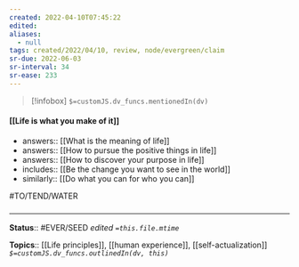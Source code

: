 ```yaml
---
created: 2022-04-10T07:45:22 
edited: 
aliases:
  - null
tags: created/2022/04/10, review, node/evergreen/claim
sr-due: 2022-06-03
sr-interval: 34
sr-ease: 233
---
```

> [!infobox]
`$=customJS.dv_funcs.mentionedIn(dv)`

#### [[Life is what you make of it]]

- answers:: [[What is the meaning of life]]
- answers:: [[How to pursue the positive things in life]]
- answers:: [[How to discover your purpose in life]]
- includes:: [[Be the change you want to see in the world]]
- similarly:: [[Do what you can for who you can]]

#TO/TEND/WATER 

### <hr class="footnote"/>

**Status**:: #EVER/SEED 
*edited `=this.file.mtime`*

**Topics**:: [[Life principles]], [[human experience]], [[self-actualization]]
*`$=customJS.dv_funcs.outlinedIn(dv, this)`*
